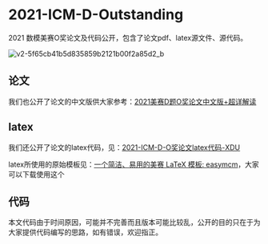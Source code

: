 # 2021-ICM-D-Outstanding
 2021 数模美赛O奖论文及代码公开，包含了论文pdf、latex源文件、源代码。

![v2-5f65cb41b5d835859b2121b00f2a85d2_b](https://s2.loli.net/2022/01/01/FVis3OKvfUkRBm7.jpg)

## 论文

我们也公开了论文的中文版供大家参考：[2021美赛D题O奖论文中文版+超详解读](https://zhuanlan.zhihu.com/p/370250195)

## latex

我们还公开了论文的latex代码，见：[2021-ICM-D-O奖论文latex代码-XDU](https://github.com/Jy-stdio/2021-ICM-D-Outstanding/tree/main/tex%E6%BA%90%E7%A8%8B%E5%BA%8F/2021%20D/easymcm)

latex所使用的原始模板见：[一个简洁、易用的美赛 LaTeX 模板: easymcm](https://github.com/xjtu-blacksmith/easymcm)，大家可以下载使用这个

## 代码

本文代码由于时间原因，可能并不完善而且版本可能比较乱，公开的目的只在于为大家提供代码编写的思路，如有错误，欢迎指正。

